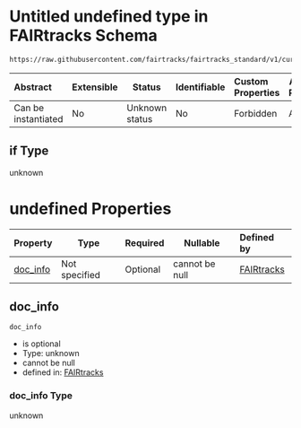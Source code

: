 # Untitled undefined type in FAIRtracks Schema

```txt
https://raw.githubusercontent.com/fairtracks/fairtracks_standard/v1/current/json/schema/fairtracks.schema.json#/allOf/0/if
```




| Abstract            | Extensible | Status         | Identifiable | Custom Properties | Additional Properties | Access Restrictions | Defined In                                                                               |
| :------------------ | ---------- | -------------- | ------------ | :---------------- | --------------------- | ------------------- | ---------------------------------------------------------------------------------------- |
| Can be instantiated | No         | Unknown status | No           | Forbidden         | Allowed               | none                | [fairtracks.schema.json\*](../json/schema/fairtracks.schema.json "open original schema") |

## if Type

unknown

# undefined Properties

| Property              | Type          | Required | Nullable       | Defined by                                                                                                                                                                                                       |
| :-------------------- | ------------- | -------- | -------------- | :--------------------------------------------------------------------------------------------------------------------------------------------------------------------------------------------------------------- |
| [doc_info](#doc_info) | Not specified | Optional | cannot be null | [FAIRtracks](fairtracks-allof-0-if-properties-doc_info.md "https://raw.githubusercontent.com/fairtracks/fairtracks_standard/v1/current/json/schema/fairtracks.schema.json#/allOf/0/if/properties/doc_info") |

## doc_info




`doc_info`

-   is optional
-   Type: unknown
-   cannot be null
-   defined in: [FAIRtracks](fairtracks-allof-0-if-properties-doc_info.md "https://raw.githubusercontent.com/fairtracks/fairtracks_standard/v1/current/json/schema/fairtracks.schema.json#/allOf/0/if/properties/doc_info")

### doc_info Type

unknown
